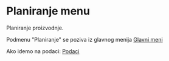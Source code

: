 # Planiranje menu

Planiranje proizvodnje.

Podmenu "Planiranje" se poziva iz glavnog menija [Glavni meni](../../index_sr.md)

Ako idemo na podaci:
[Podaci](../m_sr/m_sr.md)
